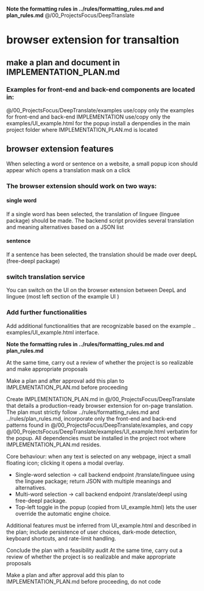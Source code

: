 **Note the formatting rules in ../rules/formatting_rules.md and plan_rules.md**
@/00_ProjectsFocus/DeepTranslate

# browser extension for transaltion
## make a plan and document in IMPLEMENTATION_PLAN.md

### Examples for front-end and back-end components are located in:
@/00_ProjectsFocus/DeepTranslate/examples
use/copy only the examples for front-end and back-end IMPLEMENTATION
use/copy only the examples/UI_example.html for the popup
install a denpendies in the main project folder where IMPLEMENTATION_PLAN.md is located

## browser extension features
When selecting a word or sentence on a website, a small popup icon should appear which opens a translation mask on a click

### The browser extension should work on two ways:
#### single word
If a single word has been selected, the translation of linguee (linguee package) should be made. The backend script provides several translation and meaning alternatives based on a JSON list
#### sentence
If a sentence has been selected, the translation should be made over deepL (free-deepl package)

### switch translation service
You can switch on the UI on the browser extension between DeepL and linguee (most left section of the example UI )

### Add further functionalities 
Add additional functionalities that are recognizable based on the example .. examples/UI_example.html interface.

**Note the formatting rules in ../rules/formatting_rules.md and plan_rules.md**

At the same time, carry out a review of whether the project is so realizable and make appropriate proposals

Make a plan and after approval add this plan to IMPLEMENTATION_PLAN.md before proceeding






Create IMPLEMENTATION_PLAN.md in @/00_ProjectsFocus/DeepTranslate that details a production-ready browser extension for on-page translation. The plan must strictly follow ../rules/formatting_rules.md and ../rules/plan_rules.md, incorporate only the front-end and back-end patterns found in @/00_ProjectsFocus/DeepTranslate/examples, and copy @/00_ProjectsFocus/DeepTranslate/examples/UI_example.html verbatim for the popup. All dependencies must be installed in the project root where IMPLEMENTATION_PLAN.md resides.

Core behaviour: when any text is selected on any webpage, inject a small floating icon; clicking it opens a modal overlay.  
- Single-word selection → call backend endpoint /translate/linguee using the linguee package; return JSON with multiple meanings and alternatives.  
- Multi-word selection → call backend endpoint /translate/deepl using free-deepl package.  
- Top-left toggle in the popup (copied from UI_example.html) lets the user override the automatic engine choice.

Additional features must be inferred from UI_example.html and described in the plan; include persistence of user choices, dark-mode detection, keyboard shortcuts, and rate-limit handling.

Conclude the plan with a feasibility audit
At the same time, carry out a review of whether the project is so realizable and make appropriate proposals

Make a plan and after approval add this plan to IMPLEMENTATION_PLAN.md before proceeding, do not code
